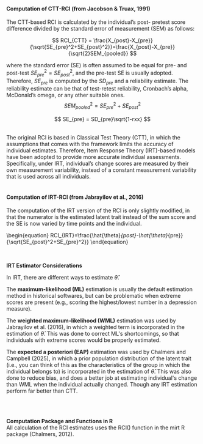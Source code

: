 #### Computation of CTT-RCI (from Jacobson & Truax, 1991)

The CTT-based RCI is calculated by the individual’s post- pretest score difference divided by the standard error of measurement (SEM) as follows:

$$
RCI_{CTT} = \frac{X_{post}-X_{pre}}{\sqrt{SE_{pre}^2+SE_{post}^2}}=\frac{X_{post}-X_{pre}}{\sqrt{2}SEM_{pooled}}
$$

where the standard error (SE) is often assumed to be equal for pre- and post-test $SE_{pre}^2 = SE_{post}^2$, and the pre-test SE is usually adopted. Therefore, $SE_{pre}$ is computed by the $SD_{pre}$ and a reliability estimate. The reliability estimate can be that of test-retest reliability, Cronbach’s alpha, McDonald’s omega, or any other suitable ones.
$$
SEM_{pooled}^2 = {SE_{pre}^2+SE_{post}^2}
$$

$$
SE_{pre} = SD_{pre}\sqrt{1-rxx}
$$

<br>
The original RCI is based in Classical Test Theory (CTT), in which the assumptions that comes with the framework limits the accuracy of individual estimates. Therefore, Item Response Theory (IRT)-based models have been adopted to provide more accurate individual assessments. Specifically, under IRT, individual’s change scores are measured by their own measurement variability, instead of a constant measurement variability that is used across all individuals.
<br>
<br>

#### Computation of IRT-RCI (from Jabrayilov et al., 2016)
The computation of the IRT version of the RCI is only slightly modified, in that the numerator is the estimated latent trait instead of the sum score and the SE is now varied by time points and the individual.


\begin{equation}
RCI_{IRT}=\frac{\hat{\theta}_{post}-\hat{\theta}_{pre}}{\sqrt{SE_{post}^2+SE_{pre}^2}}
\end{equation}


<br>



**IRT Estimator Considerations**

In IRT, there are different ways to estimate $\hat{\theta}$.

The **maximum-likelihood (ML)** estimation is usually the default estimation method in historical softwares, but can be problematic when extreme scores are present (e.g., scoring the highest/lowest number in a depression measure). 

The **weighted maximum-likelihood (WML)** estimation was used by Jabrayilov et al. (2016), in which a weighted term is incorporated in the estimation of $\hat{\theta}$. This was done to correct ML's shortcomings, so that individuals with extreme scores would be properly estimated. 

The **expected a posteriori (EAP)** estimation was used by Chalmers and Campbell (2025), in which a prior population distribution of the latent trait (i.e., you can think of this as the characteristics of the group in which the individual belongs to) is incorporated in the estimation of $\hat{\theta}$. This was also done to reduce bias, and does a better job at estimating individual's change than WML when the individual actually changed. Though any IRT estimation perform far better than CTT. 

<br>
<br>




**Computation Package and Functions in R**\
All calculation of the RCI estimates uses the RCI() function in the mirt R package (Chalmers, 2012).  

<br>
<br>
